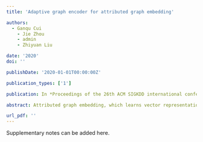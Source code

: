 ```yaml
---
title: 'Adaptive graph encoder for attributed graph embedding'

authors:
  - Ganqu Cui
	- Jie Zhou
	- admin
	- Zhiyuan Liu

date: '2020'
doi: ''

publishDate: '2020-01-01T00:00:00Z'

publication_types: ['1']

publication: In *Proceedings of the 26th ACM SIGKDD international conference on knowledge …*

abstract: Attributed graph embedding, which learns vector representations from graph topology and node features, is a challenging task for graph analysis. Recently, methods based on graph convolutional networks (GCNs) have made great progress on this task. However,existing GCN-based methods have three major drawbacks. Firstly,our experiments indicate that the entanglement of graph convolutional filters and weight matrices will harm both the performance and robustness. Secondly, we show that graph convolutional filters in these methods reveal to be special cases of generalized Laplacian smoothing filters, but they do not preserve optimal low-pass characteristics. Finally, the training objectives of existing algorithms are usually recovering the adjacency matrix or feature matrix, which are not always consistent with real-world applications. To address these issues, we propose Adaptive Graph Encoder (AGE), a …

url_pdf: ''
---
```


Supplementary notes can be added here.

